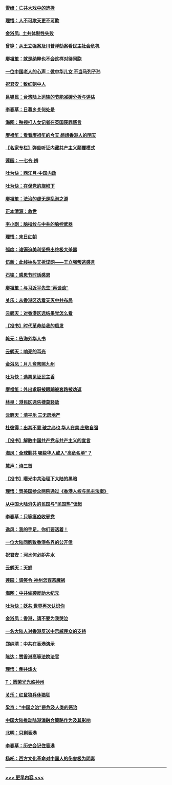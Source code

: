 #### [雪绮：亡共大戏中的选择](../pages/nsc993/n11699922.md?t=12041955) 
#### [理悟：人不可欺天更不可欺](../pages/nsc993/n11699657.md?t=12041955) 
#### [金浴凤:  土共体制性失败](../pages/nsc993/n11699361.md?t=12041955) 
#### [曾铮：从王立强案及川普弹劾案看民主社会危机](../pages/nsc993/n11699318.md?t=12041955) 
#### [廖祖笙：就是纳粹也不会这样对待同胞](../pages/nsc993/n11697658.md?t=12041955) 
#### [一位中国老人的心声：做中华儿女 不当马列子孙](../pages/nsc993/n11697525.md?t=12041955) 
#### [祝君安：致红朝中人](../pages/nsc993/n11697518.md?t=12041955) 
#### [吕锡民：台湾陆上运输的节能减碳分析与评估](../pages/nsc993/n11694983.md?t=12041955) 
#### [李春草：日暮乡关何处是](../pages/nsc993/n11694805.md?t=12041955) 
#### [海网：殃视打人女记者在英国获罪感言](../pages/nsc993/n11693832.md?t=12041955) 
#### [廖祖笙：看看廖祖笙的今天 想想香港人的明天](../pages/nsc993/n11693707.md?t=12041955) 
#### [【名家专栏】弹劾听证内藏共产主义颠覆模式](../pages/nsc993/n11693563.md?t=12041955) 
#### [莲园：一七令‧辨](../pages/nsc993/n11692558.md?t=12041955) 
#### [吐为快：西江月·中国内政](../pages/nsc993/n11692071.md?t=12041955) 
#### [吐为快：在保党的旗帜下](../pages/nsc993/n11691188.md?t=12041955) 
#### [廖祖笙：法治的虚无是乱港之源](../pages/nsc993/n11690605.md?t=12041955) 
#### [正本清源：救世](../pages/nsc993/n11689134.md?t=12041955) 
#### [李小刚：脑指纹与中共的脑控武器](../pages/nsc993/n11688900.md?t=12041955) 
#### [理悟：末日红朝](../pages/nsc993/n11688829.md?t=12041955) 
#### [弧度：谁逼迫美利坚祭出终极大杀器](../pages/nsc993/n11688735.md?t=12041955) 
#### [伍新：此线抽头天拆谍网——王立强叛逃感言](../pages/nsc993/n11687981.md?t=12041955) 
#### [石铭：感恩节时话感恩](../pages/nsc993/n11687568.md?t=12041955) 
#### [廖祖笙：与习近平先生“再谈谈”](../pages/nsc993/n11687005.md?t=12041955) 
#### [关乐：从香港区选看天灭中共布局](../pages/nsc993/n11686647.md?t=12041955) 
#### [云鹤天：对香港区选结果党怎么看](../pages/nsc993/n11686216.md?t=12041955) 
#### [【投书】时代革命给我的启发](../pages/nsc993/n11684287.md?t=12041955) 
#### [乾元：告海外华人书](../pages/nsc993/n11684044.md?t=12041955) 
#### [云鹤天：响亮的耳光](../pages/nsc993/n11684254.md?t=12041955) 
#### [金浴凤：月儿弯弯照九州](../pages/nsc993/n11684231.md?t=12041955) 
#### [吐为快：选票见证民主香](../pages/nsc993/n11684206.md?t=12041955) 
#### [廖祖笙：外出求职被跟踪被套路被劝返](../pages/nsc993/n11683874.md?t=12041955) 
#### [林泉：港民区选告捷莫轻敌](../pages/nsc993/n11683930.md?t=12041955) 
#### [云鹤天：清平乐 三无房地产](../pages/nsc993/n11681521.md?t=12041955) 
#### [杜彼得：出其不意 破之必也 华人在美 庄敬自强](../pages/nsc993/n11679554.md?t=12041955) 
#### [【投书】解散中国共产党与共产主义的宣言](../pages/nsc993/n11679177.md?t=12041955) 
#### [海风：全球剿共 哪些华人或入“高危名单”？](../pages/nsc993/n11678617.md?t=12041955) 
#### [慧声：诗三首](../pages/nsc993/n11678848.md?t=12041955) 
#### [【投书】曝光中共治理下大陆的黑暗](../pages/nsc993/n11678674.md?t=12041955) 
#### [理悟：贺美国参众两院通过《香港人权与民主法案》](../pages/nsc993/n11678104.md?t=12041955) 
#### [从中国大陆消失的民国与“民国热”谈起](../pages/nsc993/n11678075.md?t=12041955) 
#### [李春草：只等瘟疫收邪党](../pages/nsc993/n11677308.md?t=12041955) 
#### [逸风：我的手足，你们要活着！](../pages/nsc993/n11676352.md?t=12041955) 
#### [一位大陆同胞致香港各界的公开信](../pages/nsc993/n11675761.md?t=12041955) 
#### [祝君安：河水何必妒井水](../pages/nsc993/n11675746.md?t=12041955) 
#### [云鹤天：天怒](../pages/nsc993/n11675718.md?t=12041955) 
#### [莲园：调笑令‧神州怎容恶魔祸](../pages/nsc993/n11675648.md?t=12041955) 
#### [海网：中共偷袭反助大纪元](../pages/nsc993/n11673515.md?t=12041955) 
#### [吐为快：妖共 世界再次认识你](../pages/nsc993/n11673506.md?t=12041955) 
#### [金浴凤：香港，请不要为我哭泣](../pages/nsc993/n11673248.md?t=12041955) 
#### [一名大陆人对香港反送中示威民众的支持](../pages/nsc993/n11672615.md?t=12041955) 
#### [郑纯清：中共在香港演示](../pages/nsc993/n11670539.md?t=12041955) 
#### [陈达：赞香港高等法院法官](../pages/nsc993/n11669542.md?t=12041955) 
#### [理悟：倒共烽火](../pages/nsc993/n11668844.md?t=12041955) 
#### [T：愿荣光光临神州](../pages/nsc993/n11668421.md?t=12041955) 
#### [关乐：红鼠狼兵休猖狂](../pages/nsc993/n11668378.md?t=12041955) 
#### [梁京：“中国之治”是危及人类的恶治](../pages/nsc993/n11668328.md?t=12041955) 
#### [中国大陆推动陆港澳融合策略作为及其影响](../pages/nsc993/n11668157.md?t=12041955) 
#### [北明：只剩香港](../pages/nsc993/n11668002.md?t=12041955) 
#### [李春草：历史会记住香港](../pages/nsc993/n11667927.md?t=12041955) 
#### [杨吒：西方文化革命对中国人的伤害极为阴毒](../pages/nsc993/n11664521.md?t=12041955) 

----
#### [ >>> 更早内容 <<< ](../indexes/nsc993-earlier.md)
